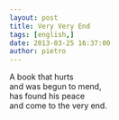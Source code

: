 ```yaml
---
layout: post
title: Very Very End
tags: [english,]
date: 2013-03-25 16:37:00
author: pietro
---
```

A book that hurts<br/>and was begun to mend,<br/>has found his peace<br/>and come to the very end.
